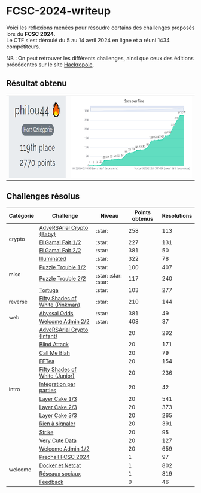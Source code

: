 # FCSC-2024-writeup

Voici les réflexions menées pour résoudre certains des challenges proposés lors du **FCSC 2024**.<br/>
Le CTF s'est déroulé du 5 au 14 avril 2024 en ligne et a réuni 1434 compétiteurs.

NB : On peut retrouver les différents challenges, ainsi que ceux des éditions précédentes sur le site [Hackropole](https://hackropole.fr/).

## Résultat obtenu

<table>
  <tbody>
    <tr>
      <td><img alt="Classement final à l'issue de la compétition" src="./score-final.png" height="220"></td>
      <td><img alt="Progression du score sur la durée de la compétition" src="./score-progression.png" height="220"></td>
    </tr>
  </tbody>
</table>

## Challenges résolus

<table>
 <thead><tr><th>Catégorie</th><th>Challenge</th><th>Niveau</th><th>Points obtenus</th><th>Résolutions</th></tr></thead>
 <tbody>
  <tr><td rowspan=3>crypto</td>
        <td><a href="./crypto/adveRSArial-crypto-baby/adveRSArial-crypto-baby.md">AdveRSArial Crypto (Baby)</a></td><td>:star:</td><td>258</td><td>113</td></tr>
    <tr><td><a href="./crypto/el-gamal-fait-1_2/el-gamal-fait-1_2.md">El Gamal Fait 1/2</a></td><td>:star:</td><td>227</td><td>131</td></tr>
    <tr><td><a href="./crypto/el-gamal-fait-2_2/el-gamal-fait-2_2.md">El Gamal Fait 2/2</a></td><td>:star:</td><td>381</td><td>50</td></tr>
  <tr><td rowspan=4>misc</td>
        <td><a href="./misc/illuminated/illuminated.md">Illuminated</a></td><td>:star:</td><td>322</td><td>78</td></tr>
    <tr><td><a href="./misc/puzzle-trouble-1_2/puzzle-trouble-1_2.md">Puzzle Trouble 1/2</a></td><td>:star:</td><td>100</td><td>407</td></tr>
    <tr><td><a href="./misc/puzzle-trouble-2_2/puzzle-trouble-2_2.md">Puzzle Trouble 2/2</a></td><td>:star: :star: :star:</td><td>117</td><td>240</td></tr>
    <tr><td><a href="./misc/tortuga/tortuga.md">Tortuga</a></td><td>:star:</td><td>103</td><td>277</td></tr>
  <tr><td rowspan=1>reverse</td>
        <td><a href="./reverse/fifty-shades-of-white-pinkman/fifty-shades-of-white-pinkman.md">Fifty Shades of White (Pinkman)</a></td><td>:star:</td><td>210</td><td>144</td></tr>
  <tr><td rowspan=2>web</td>
        <td><a href="./web/abyssal-odds/abyssal-odds.md">Abyssal Odds</a></td><td>:star:</td><td>381</td><td>49</td></tr>
    <tr><td><a href="./web/welcome-admin-2_2/welcome-admin-2_2.md">Welcome Admin 2/2</a></td><td>:star:</td><td>408</td><td>37</td></tr>
  <tr><td rowspan=13>intro</td>
        <td><a href="./intro/adveRSArial-crypto-infant/adveRSArial-crypto-infant.md">AdveRSArial Crypto (Infant)</a></td><td></td><td>20</td><td>292</td></tr>
    <tr><td><a href="./intro/blind-attack/blind-attack.md">Blind Attack</a></td><td></td><td>20</td><td>171</td></tr>
    <tr><td><a href="./intro/call-me-blah/call-me-blah.md">Call Me Blah</a></td><td></td><td>20</td><td>79</td></tr>
    <tr><td><a href="./intro/fftea/fftea.md">FFTea</a></td><td></td><td>20</td><td>154</td></tr>
    <tr><td><a href="./intro/fifty-shades-of-white-junior/fifty-shades-of-white-junior.md">Fifty Shades of White (Junior)</a></td><td></td><td>20</td><td>236</td></tr>
    <tr><td><a href="./intro/integration-par-parties/integration-par-parties.md">Intégration par parties</a></td><td></td><td>20</td><td>42</td></tr>
    <tr><td><a href="./intro/layer-cake-1_3/layer-cake-1_3.md">Layer Cake 1/3</a></td><td></td><td>20</td><td>541</td></tr>
    <tr><td><a href="./intro/layer-cake-2_3/layer-cake-2_3.md">Layer Cake 2/3</a></td><td></td><td>20</td><td>373</td></tr>
    <tr><td><a href="./intro/layer-cake-3_3/layer-cake-3_3.md">Layer Cake 3/3</a></td><td></td><td>20</td><td>265</td></tr>
    <tr><td><a href="./intro/rien-a-signaler/rien-a-signaler.md">Rien à signaler</a></td><td></td><td>20</td><td>391</td></tr>
    <tr><td><a href="./intro/strike/strike.md">Strike</a></td><td></td><td>20</td><td>95</td></tr>
    <tr><td><a href="./intro/very-cute-data/very-cute-data.md">Very Cute Data</a></td><td></td><td>20</td><td>127</td></tr>
    <tr><td><a href="./intro/welcome-admin-1_2/welcome-admin-1_2.md">Welcome Admin 1/2</a></td><td></td><td>20</td><td>659</td></tr>
  <tr><td rowspan=4>welcome</td>
        <td><a href="./welcome/prechall/prechall.md">Prechall FCSC 2024</a></td><td></td><td>1</td><td>97</td></tr>
    <tr><td><a href="./welcome/docker-et-netcat/docker-et-netcat.md">Docker et Netcat</a></td><td></td><td>1</td><td>802</td></tr>
    <tr><td><a href="./welcome/reseaux-sociaux/reseaux-sociaux.md">Réseaux sociaux</a></td><td></td><td>1</td><td>819</td></tr>
    <tr><td><a href="./welcome/feedback/feedback.md">Feedback</a></td><td></td><td>0</td><td>46</td></tr>
 </tbody>
</table>
